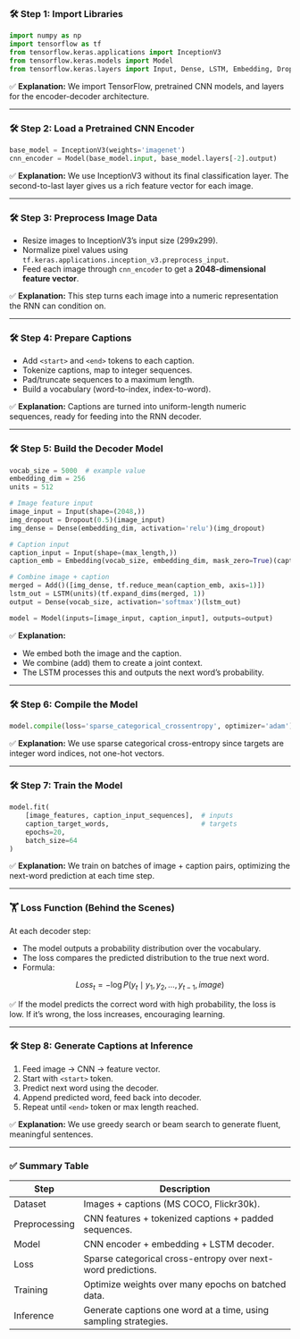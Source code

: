 ### 🛠 **Step 1: Import Libraries**

```python
import numpy as np
import tensorflow as tf
from tensorflow.keras.applications import InceptionV3
from tensorflow.keras.models import Model
from tensorflow.keras.layers import Input, Dense, LSTM, Embedding, Dropout, Add
```
✅ **Explanation:** We import TensorFlow, pretrained CNN models, and layers for the encoder-decoder architecture.

---

### 🛠 **Step 2: Load a Pretrained CNN Encoder**

```python
base_model = InceptionV3(weights='imagenet')
cnn_encoder = Model(base_model.input, base_model.layers[-2].output)
```
✅ **Explanation:** We use InceptionV3 without its final classification layer. The second-to-last layer gives us a rich feature vector for each image.

---

### 🛠 **Step 3: Preprocess Image Data**

- Resize images to InceptionV3’s input size (299x299).
- Normalize pixel values using `tf.keras.applications.inception_v3.preprocess_input`.
- Feed each image through `cnn_encoder` to get a **2048-dimensional feature vector**.

✅ **Explanation:** This step turns each image into a numeric representation the RNN can condition on.

---

### 🛠 **Step 4: Prepare Captions**

- Add `<start>` and `<end>` tokens to each caption.
- Tokenize captions, map to integer sequences.
- Pad/truncate sequences to a maximum length.
- Build a vocabulary (word-to-index, index-to-word).

✅ **Explanation:** Captions are turned into uniform-length numeric sequences, ready for feeding into the RNN decoder.

---

### 🛠 **Step 5: Build the Decoder Model**

```python
vocab_size = 5000  # example value
embedding_dim = 256
units = 512

# Image feature input
image_input = Input(shape=(2048,))
img_dropout = Dropout(0.5)(image_input)
img_dense = Dense(embedding_dim, activation='relu')(img_dropout)

# Caption input
caption_input = Input(shape=(max_length,))
caption_emb = Embedding(vocab_size, embedding_dim, mask_zero=True)(caption_input)

# Combine image + caption
merged = Add()([img_dense, tf.reduce_mean(caption_emb, axis=1)])
lstm_out = LSTM(units)(tf.expand_dims(merged, 1))
output = Dense(vocab_size, activation='softmax')(lstm_out)

model = Model(inputs=[image_input, caption_input], outputs=output)
```
✅ **Explanation:**
- We embed both the image and the caption.
- We combine (add) them to create a joint context.
- The LSTM processes this and outputs the next word’s probability.

---

### 🛠 **Step 6: Compile the Model**

```python
model.compile(loss='sparse_categorical_crossentropy', optimizer='adam')
```
✅ **Explanation:** We use sparse categorical cross-entropy since targets are integer word indices, not one-hot vectors.

---

### 🛠 **Step 7: Train the Model**

```python
model.fit(
    [image_features, caption_input_sequences],  # inputs
    caption_target_words,                       # targets
    epochs=20,
    batch_size=64
)
```
✅ **Explanation:** We train on batches of image + caption pairs, optimizing the next-word prediction at each time step.

---

### 🏋 **Loss Function (Behind the Scenes)**

At each decoder step:
- The model outputs a probability distribution over the vocabulary.
- The loss compares the predicted distribution to the true next word.
- Formula:

$$
Loss_t = -\log P(y_t \mid y_1, y_2, \dots, y_{t-1}, image)
$$

✅ If the model predicts the correct word with high probability, the loss is low. If it’s wrong, the loss increases, encouraging learning.

---

### 🛠 **Step 8: Generate Captions at Inference**

1. Feed image → CNN → feature vector.
2. Start with `<start>` token.
3. Predict next word using the decoder.
4. Append predicted word, feed back into decoder.
5. Repeat until `<end>` token or max length reached.

✅ **Explanation:** We use greedy search or beam search to generate fluent, meaningful sentences.

---

### ✅ Summary Table

| Step               | Description                                                     |
|---------------------|----------------------------------------------------------------|
| Dataset           | Images + captions (MS COCO, Flickr30k).                         |
| Preprocessing     | CNN features + tokenized captions + padded sequences.           |
| Model            | CNN encoder + embedding + LSTM decoder.                         |
| Loss             | Sparse categorical cross-entropy over next-word predictions.    |
| Training         | Optimize weights over many epochs on batched data.             |
| Inference        | Generate captions one word at a time, using sampling strategies.|
